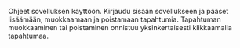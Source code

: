 Ohjeet sovelluksen käyttöön. Kirjaudu sisään sovellukseen ja pääset lisäämään, muokkaamaan ja poistamaan tapahtumia. Tapahtuman muokkaaminen tai poistaminen onnistuu yksinkertaisesti klikkaamalla tapahtumaa.
